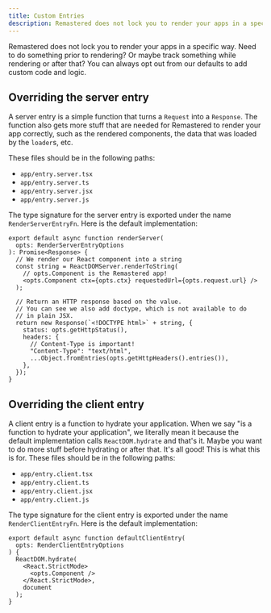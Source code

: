 ```yaml
---
title: Custom Entries
description: Remastered does not lock you to render your apps in a specific way. Need to do something prior to rendering? Or maybe track something while rendering or after that? You can always opt out from our defaults to add custom code and logic.
---
```


Remastered does not lock you to render your apps in a specific way. Need to do something prior to rendering? Or maybe track something while rendering or after that? You can always opt out from our defaults to add custom code and logic.

## Overriding the server entry

A server entry is a simple function that turns a `Request` into a `Response`. The function also gets more stuff that are needed for Remastered to render your app correctly, such as the rendered components, the data that was loaded by the `loader`s, etc.

These files should be in the following paths:

- `app/entry.server.tsx`
- `app/entry.server.ts`
- `app/entry.server.jsx`
- `app/entry.server.js`

The type signature for the server entry is exported under the name `RenderServerEntryFn`. Here is the default implementation:

```tsx
export default async function renderServer(
  opts: RenderServerEntryOptions
): Promise<Response> {
  // We render our React component into a string
  const string = ReactDOMServer.renderToString(
    // opts.Component is the Remastered app!
    <opts.Component ctx={opts.ctx} requestedUrl={opts.request.url} />
  );

  // Return an HTTP response based on the value.
  // You can see we also add doctype, which is not available to do
  // in plain JSX.
  return new Response(`<!DOCTYPE html>` + string, {
    status: opts.getHttpStatus(),
    headers: {
      // Content-Type is important!
      "Content-Type": "text/html",
      ...Object.fromEntries(opts.getHttpHeaders().entries()),
    },
  });
}
```

## Overriding the client entry

A client entry is a function to hydrate your application. When we say "is a function to hydrate your application", we literally mean it because the default implementation calls `ReactDOM.hydrate` and that's it. Maybe you want to do more stuff before hydrating or after that. It's all good! This is what this is for. These files should be in the following paths:

- `app/entry.client.tsx`
- `app/entry.client.ts`
- `app/entry.client.jsx`
- `app/entry.client.js`

The type signature for the client entry is exported under the name `RenderClientEntryFn`. Here is the default implementation:

```tsx
export default async function defaultClientEntry(
  opts: RenderClientEntryOptions
) {
  ReactDOM.hydrate(
    <React.StrictMode>
      <opts.Component />
    </React.StrictMode>,
    document
  );
}
```
